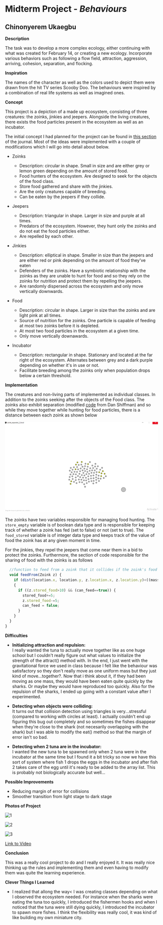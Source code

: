 # Midterm Project - *Behaviours*

## Chinonyerem Ukaegbu


**Description**

The task was to develop a more complex ecology, either continuing with what was created for February 14, or creating a new ecology. Incorporate various behaviors such as following a flow field, attraction, aggression, arriving, cohesion, separation, and flocking.

**Inspiration**

The names of the character as well as the colors used to depict them were drawn from the hit TV series Scooby Doo. The behaviours were inspired by a combination of real life systems as well as imagined ones.

**Concept**

This project is a depiction of a made up ecosystem, consisting of three creatures: the zoinks, jinkies and jeepers. Alongside the living creatures, there exists the food particles present in the ecosystem as well as an incubator.

The initial concept I had planned for the project can be found in [this section](https://github.com/ChinoUkaegbu/RobotaPsyche/blob/main/midterm/journal.md#27th-february-2022) of the journal. Most of the ideas were implemented with a couple of modifications which I will go into detail about below.

+ Zoinks
   - Description: circular in shape. Small in size and are either grey or lemon green depending on the amount of stored food.
   - Food hunters of the ecosystem. Are designed to seek for the objects of the food class.
   - Store food gathered and share with the jinkies.
   - Are the only creatures capable of breeding.
   - Can be eaten by the jeepers if they collide.

+ Jeepers
   - Description: triangular in shape. Larger in size and purple at all times.
   - Predators of the ecosystem. However, they hunt only the zoinks and do not eat the food particles either.
   - Are repelled by each other.

+ Jinkies
   - Description: elliptical in shape. Smaller in size than the jeepers and are either red or pink depending on the amount of food they've eaten
   - Defenders of the zoinks. Have a symbiotic relationship with the zoinks as they are unable to hunt for food and so they rely on the zoinks for nutrition and protect them by repelling the jeepers.
   - Are randomly dispersed across the ecosystem and only move vertically downwards.

+ Food
   - Description: circular in shape. Larger in size than the zoinks and are light pink at all times.
   - Source of nutrition for the zoinks. One particle is capable of feeding at most two zoinks before it is depleted.
   - At most two food particles in the ecosystem at a given time.
   - Only move vertically downawards.

+ Incubator
   - Description: rectangular in shape. Stationary and located at the far right of the ecosystem. Alternates between grey and a dark purple depending on whether it's in use or not.
   - Facilitate breeding among the zoinks only when population drops below a certain threshold.


**Implementation**

The creatures and non-living parts of implemented as individual classes. In addition to the zoinks seeking after the objects of the Food class. The zoinks also exhibit separation (modified [code](https://github.com/nature-of-code/noc-examples-processing/tree/master/chp06_agents/NOC_6_07_Separation) from Dan Shiffman) and so while they move together while hunting for food particles, there is a distance between each zoink as shown below

![separation](media/separation.png)

The zoinks have two variables responsible for managing food hunting. The ```store_empty``` variable is of boolean data type and is responsible for keeping track of whether a zoink has fed (set to false) or not (set to true). The ```food_stored``` variable is of integer data type and keeps track of the value of food the zoink has at any given moment in time.

For the jinkies, they repel the jeepers that come near them in a bid to protect the zoinks. Furthermore, the section of code responsible for the sharing of food with the zoinks is as follows

```js
  //function to feed from a zoink that it collides if the zoink's food level hasn't dropped below 10 and if the jinkie is able to feed
  void feedFrom(Zoink z) {
    if (dist(location.x, location.y, z.location.x, z.location.y)<((mass*8)+z.r))
    {
      if ((z.stored_food>10) && (can_feed==true)) {
        stored_food+=5;
        z.stored_food-=5;
        can_feed = false;
      }
    }
  }
}
```

**Difficulties**

+ **Initializing attraction and repulsion:**\
I really wanted the tuna to actually move together like as one huge school but I couldn't really figure out what values to initialize the strength of the attract() method with. In the end, I just went with the gravitational force we used in class because I felt like the behaviour was satisfactory so they don't really move as one uniform mass but they just kind of move...together?. Now that i think about it, if they had been moving as one mass, they would have been eaten quite quickly by the sharks. Or maybe they would have reproduced too quickly. Also for the repulsion of the sharks, I ended up going with a constant value after I experimented.

+ **Detecting when objects were colliding:**\
It turns out that collision detection using triangles is very...stressful (compared to working with circles at least). I actually couldn't end up figuring this bug out completely and so sometimes the fishes disappear when they're close to the shark (not necesarily overlapping with the shark) but I was able to modify the eat() method so that the margin of error isn't so bad.

+ **Detecting when 2 tuna are in the incubator:**\
I wanted the new tuna to be spawned only when 2 tuna were in the incubator at the same time but I found it a bit tricky so now we have this sort of system where fish 1 drops the eggs in the incubator and after fish 2 takes care of the egg until it's ready to be added to the array list. This is probably not biologically accurate but well...


**Possible Improvements**

+ Reducing margin of error for collisions
+ Smoother transition from light stage to dark stage

**Photos of Project**

![1](images/Screenshot_1.png)

![2](images/Screenshot_2.png)

![3](images/Screenshot_3.png)

[Link to Video](https://youtu.be/xJ4EKzne_9Y)

**Conclusion**

This was a really cool project to do and I really enjoyed it. It was really nice thinking up the rules and implementing them and even having to modify them was quite the learning experience.

**Clever Things I Learned**

+ I realized that allong the way< I was creating classes depending on what I observed the ecosystem needed. For instance when the sharks were eating the tuna too quickly, I introduced the fishermen hooks and when I noticed that the tuna were still dying quickly, I introduced the incubator to spawn more fishes. I think the flexibility was really cool, it was kind of like building my own miniature city.
